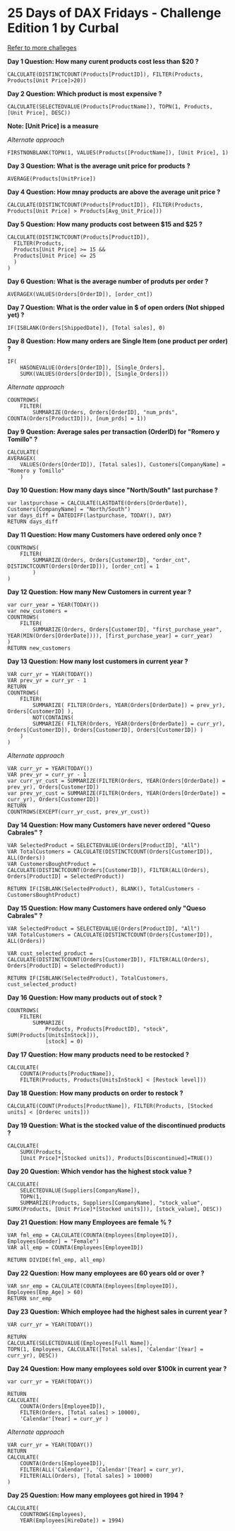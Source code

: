 # 25 Days of DAX Fridays - Challenge Edition 1 by Curbal 
[Refer to more challeges](https://curbal.com/25-days-of-dax-fridays-challenge-ed1-northwind-company)


**Day 1 Question: How many curent products cost less than $20 ?**

```
CALCULATE(DISTINCTCOUNT(Products[ProductID]), FILTER(Products, Products[Unit Price]>20))
```

**Day 2 Question: Which product is most expensive ?**

```
CALCULATE(SELECTEDVALUE(Products[ProductName]), TOPN(1, Products, [Unit Price], DESC))
```
**Note: [Unit Price] is a measure**

_Alternate approach_
```
FIRSTNONBLANK(TOPN(1, VALUES(Products([ProductName]), [Unit Price], 1)
```

**Day 3 Question: What is the average unit price for products ?**

```
AVERAGE(Products[UnitPrice])
```

**Day 4 Question: How mnay products are above the average unit price ?**

```
CALCULATE(DISTINCTCOUNT(Products[ProductID]), FILTER(Products, Products[Unit Price] > Products[Avg_Unit_Price]))
```

**Day 5 Question: How many products cost between $15 and $25 ?**

```
CALCULATE(DISTINCTCOUNT(Products[ProductID]), 
  FILTER(Products, 
  Products[Unit Price] >= 15 &&
  Products[Unit Price] <= 25
  )
)
```

**Day 6 Question: What is the average number of produts per order ?**

```
AVERAGEX(VALUES(Orders[OrderID]), [order_cnt])
```

**Day 7 Question: What is the order value in $ of open orders (Not shipped yet) ?**

```
IF(ISBLANK(Orders[ShippedDate]), [Total sales], 0)
```

**Day 8 Question: How many orders are Single Item (one product per order) ?**

```
IF(
    HASONEVALUE(Orders[OrderID]), [Single_Orders],
    SUMX(VALUES(Orders[OrderID]), [Single_Orders]))
```

_Alternate approach_
```
COUNTROWS(
    FILTER(
        SUMMARIZE(Orders, Orders[OrderID], "num_prds", COUNTA(Orders[ProductID])), [num_prds] = 1))
```

**Day 9 Question: Average sales per transaction (OrderID) for "Romero y Tomillo" ?**

```
CALCULATE(
AVERAGEX(
    VALUES(Orders[OrderID]), [Total sales]), Customers[CompanyName] = "Romero y Tomillo"
    ) 
```


**Day 10 Question: How many days since "North/South" last purchase ?**

```
var lastpurchase = CALCULATE(LASTDATE(Orders[OrderDate]), Customers[CompanyName] = "North/South")
var days_diff = DATEDIFF(lastpurchase, TODAY(), DAY)
RETURN days_diff
```

**Day 11 Question: How many Customers have ordered only once ?**

```
COUNTROWS(
    FILTER(
        SUMMARIZE(Orders, Orders[CustomerID], "order_cnt", DISTINCTCOUNT(Orders[OrderID])), [order_cnt] = 1
        )
)
```

**Day 12 Question: How many New Customers in current year ?**

```
var curr_year = YEAR(TODAY())
var new_customers = 
COUNTROWS(
    FILTER(
        SUMMARIZE(Orders, Orders[CustomerID], "first_purchase_year", YEAR(MIN(Orders[OrderDate]))), [first_purchase_year] = curr_year)
)
RETURN new_customers
```

**Day 13 Question: How many lost customers in current year ?**

```
VAR curr_yr = YEAR(TODAY())
VAR prev_yr = curr_yr - 1
RETURN
COUNTROWS(
    FILTER(
        SUMMARIZE( FILTER(Orders, YEAR(Orders[OrderDate]) = prev_yr), Orders[CustomerID] ),
        NOT(CONTAINS(
        SUMMARIZE( FILTER(Orders, YEAR(Orders[OrderDate]) = curr_yr), Orders[CustomerID]), Orders[CustomerID], Orders[CustomerID]) )
    )
)
```

_Alternate approach_
```
VAR curr_yr = YEAR(TODAY())
VAR prev_yr = curr_yr - 1
var curr_yr_cust = SUMMARIZE(FILTER(Orders, YEAR(Orders[OrderDate]) = prev_yr), Orders[CustomerID])
var prev_yr_cust = SUMMARIZE(FILTER(Orders, YEAR(Orders[OrderDate]) = curr_yr), Orders[CustomerID])
RETURN
COUNTROWS(EXCEPT(curr_yr_cust, prev_yr_cust))
```

**Day 14 Question: How many Customers have never ordered "Queso Cabrales" ?**

```
VAR SelectedProduct = SELECTEDVALUE(Orders[ProductID], "All")
VAR TotalCustomers = CALCULATE(DISTINCTCOUNT(Orders[CustomerID]), ALL(Orders))
VAR CustomersBoughtProduct = CALCULATE(DISTINCTCOUNT(Orders[CustomerID]), FILTER(ALL(Orders), Orders[ProductID] = SelectedProduct))

RETURN IF(ISBLANK(SelectedProduct), BLANK(), TotalCustomers - CustomersBoughtProduct)
```

**Day 15 Question: How many Customers have ordered only "Queso Cabrales" ?**

```
VAR SelectedProduct = SELECTEDVALUE(Orders[ProductID], "All")
VAR TotalCustomers = CALCULATE(DISTINCTCOUNT(Orders[CustomerID]), ALL(Orders))

VAR cust_selected_product = CALCULATE(DISTINCTCOUNT(Orders[CustomerID]), FILTER(ALL(Orders), Orders[ProductID] = SelectedProduct))

RETURN IF(ISBLANK(SelectedProduct), TotalCustomers, cust_selected_product)
```

**Day 16 Question: How many products out of stock ?**

```
COUNTROWS(
    FILTER(
        SUMMARIZE(
            Products, Products[ProductID], "stock", SUM(Products[UnitsInStock])), 
            [stock] = 0)
```

**Day 17 Question: How many products need to be restocked ?**

```
CALCULATE(
    COUNTA(Products[ProductName]), 
    FILTER(Products, Products[UnitsInStock] < [Restock level]))
```

**Day 18 Question: How many products on order to restock ?**

```
CALCULATE(COUNT(Products[ProductName]), FILTER(Products, [Stocked units] < [Orderec units]))
```

**Day 19 Question: What is the stocked value of the discontinued products ?**

```
CALCULATE(
    SUMX(Products, 
    [Unit Price]*[Stocked units]), Products[Discontinued]=TRUE())
```

**Day 20 Question: Which vendor has the highest stock value ?**

```
CALCULATE(
    SELECTEDVALUE(Suppliers[CompanyName]),
    TOPN(1, 
    SUMMARIZE(Products, Suppliers[CompanyName], "stock_value", SUMX(Products, [Unit Price]*[Stocked units])), [stock_value], DESC))
```

**Day 21 Question: How many Employees are female % ?**

```
VAR fml_emp = CALCULATE(COUNTA(Employees[EmployeeID]), Employees[Gender] = "Female")
VAR all_emp = COUNTA(Employees[EmployeeID])

RETURN DIVIDE(fml_emp, all_emp)
```

**Day 22 Question: How many employees are 60 years old or over ?**

```
VAR snr_emp = CALCULATE(COUNTA(Employees[EmployeeID]), Employees[Emp_Age] > 60)
RETURN snr_emp
```

**Day 23 Question: Which employee had the highest sales in current year ?**

```
VAR curr_yr = YEAR(TODAY())

RETURN
CALCULATE(SELECTEDVALUE(Employees[Full Name]), 
TOPN(1, Employees, CALCULATE([Total sales], 'Calendar'[Year] = curr_yr), DESC))
```

**Day 24 Question: How many employees sold over $100k in current year ?**

```
var curr_yr = YEAR(TODAY())

RETURN
CALCULATE(
    COUNTA(Orders[EmployeeID]), 
    FILTER(Orders, [Total sales] > 10000), 
    'Calendar'[Year] = curr_yr )
```

_Alternate approach_
```
VAR curr_yr = YEAR(TODAY())
RETURN
CALCULATE(
    COUNTA(Orders[EmployeeID]),
    FILTER(ALL('Calendar'), 'Calendar'[Year] = curr_yr),
    FILTER(ALL(Orders), [Total sales] > 10000)
)
```

**Day 25 Question: How many employees got hired in 1994 ?**

```
CALCULATE(
    COUNTROWS(Employees), 
    YEAR(Employees[HireDate]) = 1994)


```



